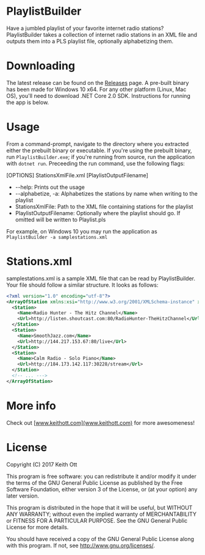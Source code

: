 # PlaylistBuilder
Have a jumbled playlist of your favorite internet radio stations? PlaylistBuilder takes a collection of internet radio stations in an XML file and outputs them into a PLS playlist file, optionally alphabetizing them.

# Downloading
The latest release can be found on the [Releases](https://github.com/ducttape12/PlaylistBuilder/releases) page.  A pre-built binary has been made for Windows 10 x64.  For any other platform (Linux, Mac OS), you'll need to download .NET Core 2.0 SDK.  Instructions for running the app is below.

# Usage
From a command-prompt, navigate to the directory where you extracted either the prebuilt binary or executable.  If you're using the prebuilt binary, run `PlaylistBuilder.exe`; if you're running from source, run the application with `dotnet run`.  Preceeding the run command, use the following flags:

[OPTIONS] StationsXmlFile.xml [PlaylistOutputFilename]

* --help: Prints out the usage
* --alphabetize, -a: Alphabetizes the stations by name when writing to the playlist
* StationsXmlFile: Path to the XML file containing stations for the playlist
* PlaylistOutputFilename: Optionally where the playlist should go. If omitted will be written to Playlist.pls

For example, on Windows 10 you may run the application as `PlaylistBuilder -a samplestations.xml`

# Stations.xml
samplestations.xml is a sample XML file that can be read by PlaylistBuilder.  Your file should follow a similar structure.  It looks as follows:

```xml
<?xml version="1.0" encoding="utf-8"?>
<ArrayOfStation xmlns:xsi="http://www.w3.org/2001/XMLSchema-instance" xmlns:xsd="http://www.w3.org/2001/XMLSchema">
  <Station>
    <Name>Radio Hunter - The Hitz Channel</Name>
    <Url>http://listen.shoutcast.com:80/RadioHunter-TheHitzChannel</Url>
  </Station>
  <Station>
    <Name>SmoothJazz.com</Name>
    <Url>http://144.217.153.67:80/live</Url>
  </Station>
  <Station>
    <Name>Calm Radio - Solo Piano</Name>
    <Url>http://184.173.142.117:30228/stream</Url>
  </Station>
  <!-- ... --->
</ArrayOfStation>
```

# More info
Check out [www.keithott.com](www.keithott.com) for more awesomeness!

# License

Copyright (C) 2017 Keith Ott

This program is free software: you can redistribute it and/or modify
it under the terms of the GNU General Public License as published by
the Free Software Foundation, either version 3 of the License, or
(at your option) any later version.

This program is distributed in the hope that it will be useful,
but WITHOUT ANY WARRANTY; without even the implied warranty of
MERCHANTABILITY or FITNESS FOR A PARTICULAR PURPOSE.  See the
GNU General Public License for more details.

You should have received a copy of the GNU General Public License
along with this program. If not, see <http://www.gnu.org/licenses/>.
